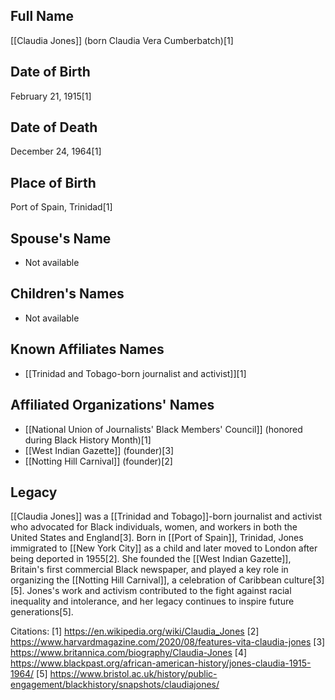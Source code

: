 ## Full Name
[[Claudia Jones]] (born Claudia Vera Cumberbatch)[1]

## Date of Birth
February 21, 1915[1]

## Date of Death
December 24, 1964[1]

## Place of Birth
Port of Spain, Trinidad[1]

## Spouse's Name
- Not available

## Children's Names
- Not available

## Known Affiliates Names
- [[Trinidad and Tobago-born journalist and activist]][1]

## Affiliated Organizations' Names
- [[National Union of Journalists' Black Members' Council]] (honored during Black History Month)[1]
- [[West Indian Gazette]] (founder)[3]
- [[Notting Hill Carnival]] (founder)[2]

## Legacy
[[Claudia Jones]] was a [[Trinidad and Tobago]]-born journalist and activist who advocated for Black individuals, women, and workers in both the United States and England[3]. Born in [[Port of Spain]], Trinidad, Jones immigrated to [[New York City]] as a child and later moved to London after being deported in 1955[2]. She founded the [[West Indian Gazette]], Britain's first commercial Black newspaper, and played a key role in organizing the [[Notting Hill Carnival]], a celebration of Caribbean culture[3][5]. Jones's work and activism contributed to the fight against racial inequality and intolerance, and her legacy continues to inspire future generations[5].

Citations:
[1] https://en.wikipedia.org/wiki/Claudia_Jones
[2] https://www.harvardmagazine.com/2020/08/features-vita-claudia-jones
[3] https://www.britannica.com/biography/Claudia-Jones
[4] https://www.blackpast.org/african-american-history/jones-claudia-1915-1964/
[5] https://www.bristol.ac.uk/history/public-engagement/blackhistory/snapshots/claudiajones/